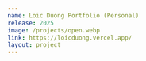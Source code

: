```yaml
---
name: Loic Duong Portfolio (Personal)
release: 2025
image: /projects/open.webp
link: https://loicduong.vercel.app/
layout: project
---
```

